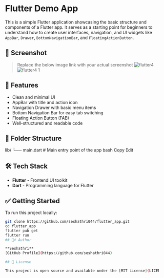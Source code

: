 # Flutter Demo App

This is a simple Flutter application showcasing the basic structure and components of a Flutter app. It serves as a starting point for beginners to understand how to create user interfaces, navigation, and UI widgets like `AppBar`, `Drawer`, `BottomNavigationBar`, and `FloatingActionButton`.

## 📱 Screenshot

> Replace the below image link with your actual screenshot
![flutter4](https://github.com/user-attachments/assets/d4d5b51f-8f2b-4221-92bc-c8690cf13e86)
![flutter4 1](https://github.com/user-attachments/assets/01e1366b-7ddd-4baf-9ae7-e4ba2d41e9bc)

## 🚀 Features

- Clean and minimal UI
- AppBar with title and action icon
- Navigation Drawer with basic menu items
- Bottom Navigation Bar for easy tab switching
- Floating Action Button (FAB)
- Well-structured and readable code

## 📁 Folder Structure
lib/
└── main.dart # Main entry point of the app
bash
Copy
Edit

## 🛠️ Tech Stack

- **Flutter** - Frontend UI toolkit
- **Dart** - Programming language for Flutter

## ✅ Getting Started

To run this project locally:

```bash
git clone https://github.com/seshathri044/flutter_app.git
cd flutter_app
flutter pub get
flutter run
## 🙋‍♂️ Author

**Seshathri**  
[GitHub Profile](https://github.com/seshathri044)

## 📄 License

This project is open source and available under the [MIT License](LICENSE).
